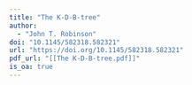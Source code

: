 ```yaml
---
title: "The K-D-B-tree"
author:
  - "John T. Robinson"
doi: "10.1145/582318.582321"
url: "https://doi.org/10.1145/582318.582321"
pdf_url: "[[The K-D-B-tree.pdf]]"
is_oa: true
---
```

